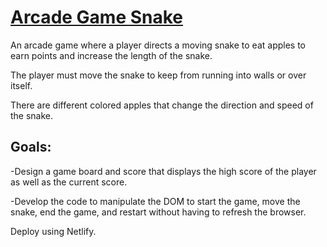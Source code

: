 # [Arcade Game Snake](https://vandi-snake-game.netlify.app/)
An arcade game where a player directs a moving snake to eat apples to earn points and increase the length of the snake. 

The player must move the snake to keep from running into walls or over itself. 

There are different colored apples that change the direction and speed of the snake. 

## Goals: 
-Design a game board and score that displays the high score of the player as well as the current score. 


-Develop the code to manipulate the DOM to start the game, move the snake, end the game, and restart without having to refresh the browser.

Deploy using Netlify.

